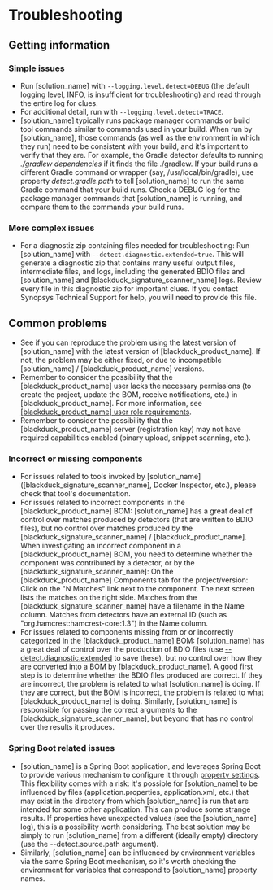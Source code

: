 # Troubleshooting

## Getting information

### Simple issues

- Run [solution_name] with `--logging.level.detect=DEBUG` (the default logging level, INFO, is insufficient for troubleshooting) and read through the entire log for clues.
- For additional detail, run with `--logging.level.detect=TRACE`.
- [solution_name] typically runs package manager commands or build tool commands similar to commands used in your build.
When run by [solution_name], those commands (as well as the environment
in which they run) need to be consistent with your build, and it's important to verify that they are.
For example, the Gradle detector defaults to running
*./gradlew dependencies* if it finds the file ./gradlew. If your build runs a different Gradle command or wrapper
(say, /usr/local/bin/gradle), use property
*detect.gradle.path* to tell [solution_name] to run the same Gradle command that your build runs.
Check a DEBUG log for the package manager commands that [solution_name] is running, and compare
them to the commands your build runs.

### More complex issues

- For a diagnostiz zip containing files needed for troubleshooting: Run [solution_name] with `--detect.diagnostic.extended=true`. This will generate a diagnostic zip that contains many useful output files, intermediate files, and logs, including the generated BDIO files and [solution_name] and [blackduck_signature_scanner_name] logs. Review every file in this diagnostic zip for important clues. If you contact Synopsys Technical Support for help, you will need to provide this file.

## Common problems

- See if you can reproduce the problem using the latest version of [solution_name] with the latest version of [blackduck_product_name]. If not, the problem may be either fixed, or due to incompatible [solution_name] / [blackduck_product_name] versions.
- Remember to consider the possibility that the [blackduck_product_name] user lacks the necessary permissions (to create the project, update the BOM, receive notifications, etc.) in [blackduck_product_name]. For more information, see [[blackduck_product_name] user role requirements](../gettingstarted/usersandroles.md).
- Remember to consider the possibility that the [blackduck_product_name] server (registration key) may not have required capabilities enabled (binary upload, snippet scanning, etc.).

### Incorrect or missing components

- For issues related to tools invoked by [solution_name] ([blackduck_signature_scanner_name], Docker Inspector, etc.), please check that tool's documentation.
- For issues related to incorrect components in the [blackduck_product_name] BOM: [solution_name] has a great deal of control over matches produced by detectors (that are written to BDIO files), but no control over matches produced by the [blackduck_signature_scanner_name] / [blackduck_product_name]. When investigating an incorrect component in a [blackduck_product_name] BOM, you need to determine whether the component was contributed by a detector, or by the [blackduck_signature_scanner_name]: On the [blackduck_product_name] Components tab for the project/version: Click on the "N Matches" link next to the component. The next screen lists the matches on the right side. Matches from the [blackduck_signature_scanner_name] have a filename in the Name column. Matches from detectors have an external ID (such as "org.hamcrest:hamcrest-core:1.3") in the Name column.
- For issues related to components missing from or or incorrectly categorized in the [blackduck_product_name] BOM: [solution_name] has a great deal of control over the production of BDIO files (use [--detect.diagnostic.extended](../properties/configuration/debug.md#diagnostic-mode-extended) to save these), but no control over how they are converted into a BOM by [blackduck_product_name]. A good first step is to determine whether the BDIO files produced are correct. If they are incorrect, the problem is related to what [solution_name] is doing. If they are correct, but the BOM is incorrect, the problem is related to what [blackduck_product_name] is doing. Similarly, [solution_name] is responsible for passing the correct arguments to the [blackduck_signature_scanner_name], but beyond that has no control over the results it produces.

### Spring Boot related issues

- [solution_name] is a Spring Boot application, and leverages Spring Boot to provide various mechanism to configure it through [property settings](https://docs.spring.io/spring-boot/docs/current/reference/html/boot-features-external-config.html). This flexibility comes with a risk: it's possible for [solution_name] to be influenced by files (application.properties, application.xml, etc.) that may exist in the directory from which [solution_name] is run that are intended for some other application. This can produce some strange results. If properties have unexpected values (see the [solution_name] log), this is a possibility worth considering. The best solution may be simply to run [solution_name] from a different (ideally empty) directory (use the --detect.source.path argument).
- Similarly, [solution_name] can be influenced by environment variables via the same Spring Boot mechanism, so it's worth checking the environment for variables that correspond to [solution_name] property names.

